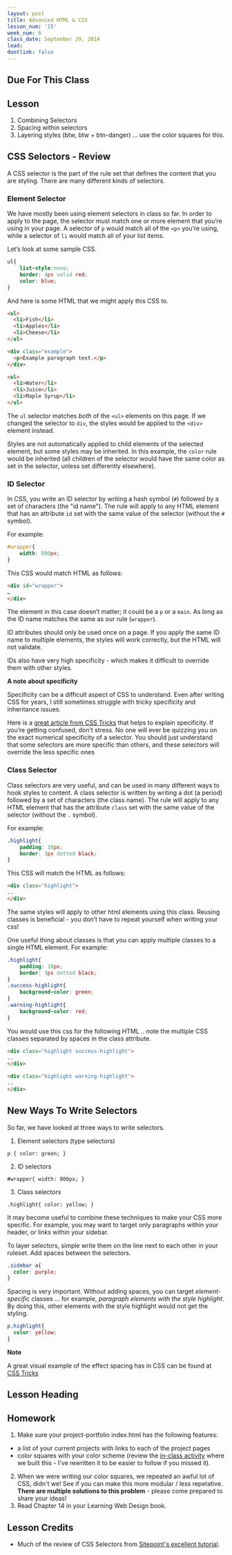 ```yaml
---
layout: post
title: Advanced HTML & CSS
lesson_num: '15'
week_num: 6
class_date: September 29, 2014
lead: 
dontlink: false
---
```


## Due For This Class

## Lesson

1. Combining Selectors
2. Spacing within selectors
3. Layering styles (btw, btw + btn-danger) … use the color squares for this.

## CSS Selectors - Review

A CSS selector is the part of the rule set that defines the content that you are styling.  There are many different kinds of selectors.

### Element Selector

We have mostly been using element selectors in class so far.  In order to apply to the page, the selector must match one or more element that you’re using in your page.  A selector of `p` would match all of the `<p>` you’re using, while a selector of `li` would match all of your list items.

Let’s look at some sample CSS.

```css
ul{
	list-style:none;
	border: 4px solid red;
	color: blue;
}
```

And here is some HTML that we might apply this CSS to.

```html
<ul>
  <li>Fish</li>
  <li>Apples</li>
  <li>Cheese</li>
</ul>

<div class="example">
  <p>Example paragraph text.</p>
</div>

<ul>
  <li>Water</li>
  <li>Juice</li>
  <li>Maple Syrup</li>
</ul>
```

The `ul` selector matches *both* of the `<ul>` elements on this page.  If we changed the selector to `div`, the styles would be applied to the `<div>` element instead.

Styles are not automatically applied to child elements of the selected element, but some styles may be inherited.  In this example, the `color` rule would be inherited (all children of the selector would have the same color as set in the selector, unless set differently elsewhere).


### ID Selector

In CSS, you write an ID selector by writing a hash symbol (`#`) followed by a set of characters (the "id name").  The rule will apply to any HTML element that has an attribute `id` set with the same value of the selector (without the `#` symbol).

For example:

```css
#wrapper{
	width: 800px;
}
```

This CSS would match HTML as follows:

```html
<div id="wrapper">
…
</div>
```

The element in this case doesn’t matter; it could be a `p` or a `main`.  As long as the ID name matches the same as our rule (`wrapper`).

ID attributes should only be used once on a page.  If you apply the same ID name to multiple elements, the styles will work correctly, but the HTML will not validate.

IDs also have very high specificity - which makes it difficult to override them with other styles.

<div class="callout">
<p><strong>A note about specificity</strong></p>
<p>Specificity can be a difficult aspect of CSS to understand.  Even after writing CSS for years, I still sometimes struggle with tricky specificity and inheritance issues.</p>
<p>Here is a <a href="http://css-tricks.com/specifics-on-css-specificity/">great article from CSS Tricks</a> that helps to explain specificity.  If you’re getting confused, don’t stress.  No one will ever be quizzing you on the exact numerical specificity of a selector.  You should just understand that some selectors are more specific than others, and these selectors will override the less specific ones</p>
</div>

### Class Selector

Class selectors are very useful, and can be used in many different ways to hook styles to content.  A class selector is written by writing a dot (a period) followed by a set of characters (the class name).  The rule will apply to any HTML element that has the attribute `class` set with the same value of the selector (without the `.` symbol).

For example:

```css
.highlight{
	padding: 10px;
	border: 3px dotted black;
}
```

This CSS will match the HTML as follows:

```html
<div class="highlight">
..
</div>
```

The same styles will apply to other html elements using this class.  Reusing classes is beneficial - you don’t have to repeat yourself when writing your css!

One useful thing about classes is that you can apply multiple classes to a single HTML element.  For example:

```css
.highlight{
	padding: 10px;
	border: 3px dotted black;
}
.success-highlight{
	background-color: green;
}
.warning-highlight{
	background-color: red;
}
```

You would use this css for the following HTML .. note the multiple CSS classes separated by spaces in the class attribute.

```html
<div class="highlight success-highlight">
..
</div>

<div class="highlight warning-highlight">
..
</div>
```

## New Ways To Write Selectors

So far, we have looked at three ways to write selectors.

1) Element selectors (type selectors)

```
p { color: green; }
```

2) ID selectors

```
#wrapper{ width: 800px; }
```

3) Class selectors

```
.highlight{ color: yellow; }
```

It may become useful to combine these techniques to make your CSS more specific.  For example, you may want to target only paragraphs within your header, or links within your sidebar.

To layer selectors, simple write them on the line next to each other in your ruleset.  Add spaces between the selectors.

```css
.sidebar a{
  color: purple;
}
```

Spacing is very important.  Without adding spaces, you can target *element-specific* classes ... for example, *paragraph elements with the style highlight*.  By doing this, other elements with the style highlight would not get the styling.

```css
p.highlight{
  color: yellow;
}
```

<div class="callout">
<p><strong>Note</strong></p>
<p>A great visual example of the effect spacing has in CSS can be found at <a href="http://css-tricks.com/whats-the-difference/">CSS Tricks</a></p>
</div>


## Lesson Heading
  
## Homework

1. Make sure your project-portfolio index.html has the following features:
  - a list of your current projects with links to each of the project pages
  - color squares with your color scheme (review the [in-class activity](/lessons/2014-09-19.html) where we built this - I've rewritten it to be easier to follow if you missed it).
2. When we were writing our color squares, we repeated an awful lot of CSS, didn't we! See if you can make this more modular / less repetative.  **There are multiple solutions to this problem** - please come prepared to share your ideas!
3. Read Chapter 14 in your Learning Web Design book.


## Lesson Credits

- Much of the review of CSS Selectors from [Sitepoint's excellent tutorial](http://www.sitepoint.com/web-foundations/css-selectors/).